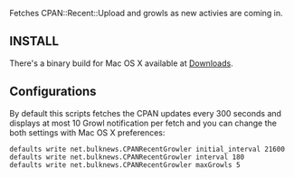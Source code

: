 
Fetches CPAN::Recent::Upload and growls as new activies are coming in.

## INSTALL

There's a binary build for Mac OS X available at [Downloads](http://github.com/maluco/cpan-recent-growler.pl/downloads).

## Configurations

By default this scripts fetches the CPAN updates every 300 seconds and displays at most 10 Growl notification per fetch and you can change the both settings with Mac OS X preferences:

	defaults write net.bulknews.CPANRecentGrowler initial_interval 21600
	defaults write net.bulknews.CPANRecentGrowler interval 180
	defaults write net.bulknews.CPANRecentGrowler maxGrowls 5

